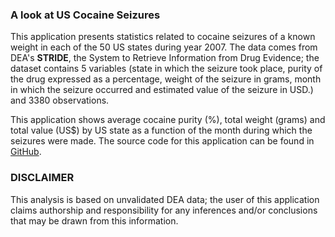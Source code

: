 ### A look at US Cocaine Seizures

This application presents statistics related to cocaine seizures of a known weight in each of the 50 US states during year 2007. The data comes from DEA's **STRIDE**, the System to Retrieve Information from Drug Evidence; the dataset contains 5 variables (state in which the seizure took place, purity of the drug expressed as a percentage, weight of the seizure in grams, month in which the seizure occurred and estimated value of the seizure in USD.) and 3380 observations. 

This application shows average cocaine purity (%), total weight (grams) and total value (US$) by US state as a function of the month during which the seizures were made. The source code for this application can be found in [GitHub](https://github.com/jmalbornoz/developing-data-products-project).

### DISCLAIMER

This analysis is based on unvalidated DEA data; the user of this application claims authorship and responsibility for any inferences and/or conclusions that may be drawn from this information.


